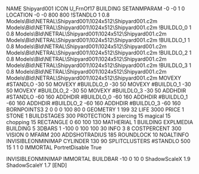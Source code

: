 NAME Shipyard001
ICON U_FrnOf17
BUILDING
SETANMPARAM -0 -0 1 0
LOCATION -0 -0 800 800
!STANDLO      1 0.8 Models\Bld\NETRAL\Shipyard001\1024x512\Shipyard001.c2m Models\Bld\NETRAL\Shipyard001\1024x512\Shipyard001.c2m 
!BUILDLO_0    1 0.8 Models\Bld\NETRAL\Shipyard001\1024x512\Shipyard001.c2m Models\Bld\NETRAL\Shipyard001\1024x512\Shipyard001.c2m 
!BUILDLO_1    1 0.8 Models\Bld\NETRAL\Shipyard001\1024x512\Shipyard001.c2m Models\Bld\NETRAL\Shipyard001\1024x512\Shipyard001.c2m 
!BUILDLO_2    1 0.8 Models\Bld\NETRAL\Shipyard001\1024x512\Shipyard001.c2m Models\Bld\NETRAL\Shipyard001\1024x512\Shipyard001.c2m 
!BUILDLO_3    1 0.8 Models\Bld\NETRAL\Shipyard001\1024x512\Shipyard001.c2m Models\Bld\NETRAL\Shipyard001\1024x512\Shipyard001.c2m 
MOVEXY #STANDLO   -30 50
MOVEXY #BUILDLO_0 -30 50
MOVEXY #BUILDLO_1 -30 50
MOVEXY #BUILDLO_2 -30 50
MOVEXY #BUILDLO_3 -30 50
ADDHDIR #STANDLO -60 160
ADDHDIR #BUILDLO_0 -60 160
ADDHDIR #BUILDLO_1 -60 160
ADDHDIR #BUILDLO_2 -60 160
ADDHDIR #BUILDLO_3 -60 160
BORNPOINTS3 2 0 0 0 100 80 0
GEOMETRY 1 199 32
LIFE     3000
PRICE 1 STONE 1
BUILDSTAGES 300
PROTECTION 3 piercing 15 magical 15 chopping 15
RECTANGLE    0 60 100 130
MATHERIAL 1 BUILDING
EXPLMEDIA BUILDING 5
3DBARS 1 -100 0 100 100 30
INFO 3 8
COSTPERCENT 300
VISION 0
MFARM 200
ADDSHOTRADIUS 185
ROUNDLOCK 10
NOALTINFO
INVISIBLEONMINIMAP
CYLINDER 130 90
SPLITCLUSTERS #STANDLO 500 15 1 1 0
IMMORTAL
PortretDisable True

INVISIBLEONMINIMAP
IMMORTAL
BUILDBAR -10 0 10 0
ShadowScaleX 1.9
ShadowScaleY 1.7
[END]
